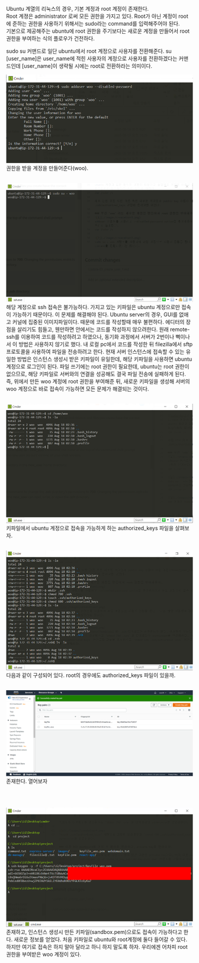 Ubuntu 계열의 리눅스의 경우, 기본 계정과 root 계정이 존재한다.  
Root 계졍은 administrator 로써 모든 권한을 가지고 있다. Root가 아닌 계정이 root에 준하는 권한을 사용하기 위해서는 sudo라는 command를 입력해주어야 된다.  
기본으로 제공해주는 ubuntu에 root 권한을 주기보다는 새로운 계정을 만들어서 root권한을 부여하는 식의 플로우가 건전하다.  

sudo su 커맨드로 일단 ubuntu에서 root 계정으로 사용자를 전환해준다. su [user_name]은 user_name에 적힌 사용자의 계정으로 사용자를 전환하겠다는 커맨드인데 [user_name]이 생략될 시에는 root로 전환하라는 의미이다.  

![step1](./images/createUser1.png)
권한을 받을 계정을 만들어준다(woo).
<br />
<br />

![step2](./images/createUser2.png)
해당 계정으로 ssh 접속은 불가능하다. 가지고 있는 키파일은 ubuntu 계정으로만 접속이 가능하기 때문이다.
이 문제를 해결해야 된다. Ubuntu server의 경우, GUI를 없애고 커널에 집중된 이미지파일이다. 때문에 코드를 작성할때 매우 불편하다. 에디터의 장점을 살리기도 힘들고,
웬만하면 안에서는 코드를 작성하지 않으려한다. 원래 remote-ssh를 이용하여 코드를 작성하려고 하였으나, 동기화 과정에서 서버가 2번이나 뻑이나서 이 방법은 사용하지 않기로 했다.
내 로컬 pc에서 코드를 작성한 뒤 filezilla에서 sftp 프로토콜을 사용하여 파일을 전송하려고 한다. 현재 서버 인스턴스에 접속할 수 있는 유일한 방법은 인스턴스 생성시 받은 키파일이 유일한데, 
해당 키파일을 사용하면 ubuntu 계정으로 로그인이 된다. 파일 쓰기에는 root 권한이 필요한데, ubuntu는 root 권한이 없으므로, 해당 키파일로 서버와의 연결을 성공해도 결국 파일 전송에 실패하게 된다.
즉, 위에서 만든 woo 계정에 root 권한을 부여해준 뒤, 새로운 키파일을 생성해 서버의 woo 계정으로 바로 접속이 가능하면 모든 문제가 해결되는 것이다.
<br />
<br />

![step3](./images/createUser3.png)
키파일에서 ubuntu 계정으로 접속을 가능하게 하는 authorized_keys 파일을 살펴보자.
<br />
<br />

![step4](./images/createUser4.png)
다음과 같이 구성되어 있다. root의 경우에도 authorized_keys 파일이 있을까.
<br />
<br />

![step5](./images/createUser5.png)
존재한다. 열어보자

<br />
<br />

![step6](./images/createUser6.png)
존재하고, 인스턴스 생성시 만든 키파일(sandbox.pem)으로도 접속이 가능하다고 한다. 새로운 정보를 얻었다. 처음 키파일로 ubuntu와 root계정에 둘다 들어갈 수 있다. 하지만 여기로 접속은 하지 말아
달라고 하니 하지 말도록 하자. 우리에겐 어차피 root 권한을 부여받은 woo 계정이 있다.

